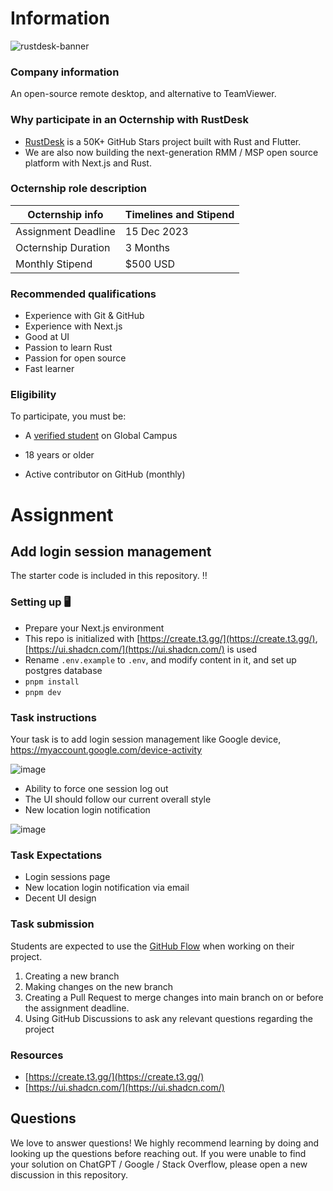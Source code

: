 # Information

![rustdesk-banner](https://user-images.githubusercontent.com/71636191/236513788-89da3f2a-6898-4e30-a12f-b5af129858c3.png)

### Company information 

An open-source remote desktop, and alternative to TeamViewer.

### Why participate in an Octernship with RustDesk

- [RustDesk](https://github.com/rustdesk/rustdesk) is a 50K+ GitHub Stars project built with Rust and Flutter.
- We are also now building the next-generation RMM / MSP open source platform with Next.js and Rust.

### Octernship role description

| Octernship info  | Timelines and Stipend |
| ------------- | ------------- |
| Assignment Deadline  | 15 Dec 2023  |
| Octernship Duration  | 3 Months  |
| Monthly Stipend  | $500 USD  |

### Recommended qualifications

- Experience with Git & GitHub
- Experience with Next.js
- Good at UI
- Passion to learn Rust
- Passion for open source
- Fast learner

### Eligibility

To participate, you must be:

* A [verified student](https://education.github.com/discount_requests/pack_application) on Global Campus

* 18 years or older

* Active contributor on GitHub (monthly)

# Assignment

## Add login session management 

The starter code is included in this repository. ‼️

### Setting up 🖥️

* Prepare your Next.js environment
* This repo is initialized with [https://create.t3.gg/](https://create.t3.gg/), [https://ui.shadcn.com/](https://ui.shadcn.com/) is used
* Rename `.env.example` to `.env`, and modify content in it, and set up postgres database
* `pnpm install`
* `pnpm dev`

### Task instructions

Your task is to add login session management like Google device, https://myaccount.google.com/device-activity

![image](https://github.com/rustdesk-org/Octernships_Project/assets/71636191/523a056d-dfba-4a01-bc81-e8d01afe8bda)

- Ability to force one session log out
- The UI should follow our current overall style
- New location login notification

![image](https://github.com/rustdesk-org/Octernships_Project/assets/71636191/c1f79881-9750-42fd-a1ab-68becca9171f)


### Task Expectations

- Login sessions page
- New location login notification via email
- Decent UI design

### Task submission

Students are expected to use the [GitHub Flow](https://docs.github.com/en/get-started/quickstart/github-flow) when working on their project. 

1. Creating a new branch
2. Making changes on the new branch
3. Creating a Pull Request to merge changes into main branch on or before the assignment deadline.
3. Using GitHub Discussions to ask any relevant questions regarding the project

### Resources

* [https://create.t3.gg/](https://create.t3.gg/)
* [https://ui.shadcn.com/](https://ui.shadcn.com/)

## Questions
We love to answer questions! We highly recommend learning by doing and looking up the questions before reaching out. If you were unable to find your solution on ChatGPT / Google / Stack Overflow, please open a new discussion in this repository.

